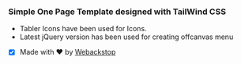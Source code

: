 ### Simple One Page Template designed with TailWind CSS

- Tabler Icons have been used for Icons. 
- Latest jQuery version has been used for creating offcanvas menu 

- [x] Made with ❤️ by [Webackstop](https://webackstop.com)
